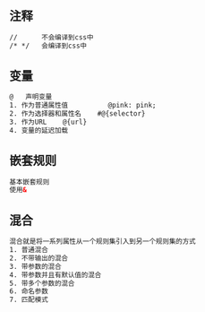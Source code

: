 ## 注释

~~~html
// 		不会编译到css中
/* */ 	会编译到css中
~~~

## 变量

~~~html
@	声明变量
1. 作为普通属性值 			@pink: pink;
2. 作为选择器和属性名 	#@{selector}
3. 作为URL	@{url}
4. 变量的延迟加载
~~~

## 嵌套规则

~~~html
基本嵌套规则
使用&
~~~

## 混合

~~~html
混合就是将一系列属性从一个规则集引入到另一个规则集的方式
1. 普通混合
2. 不带输出的混合
3. 带参数的混合
4. 带参数并且有默认值的混合
5. 带多个参数的混合
6. 命名参数
7. 匹配模式
~~~

